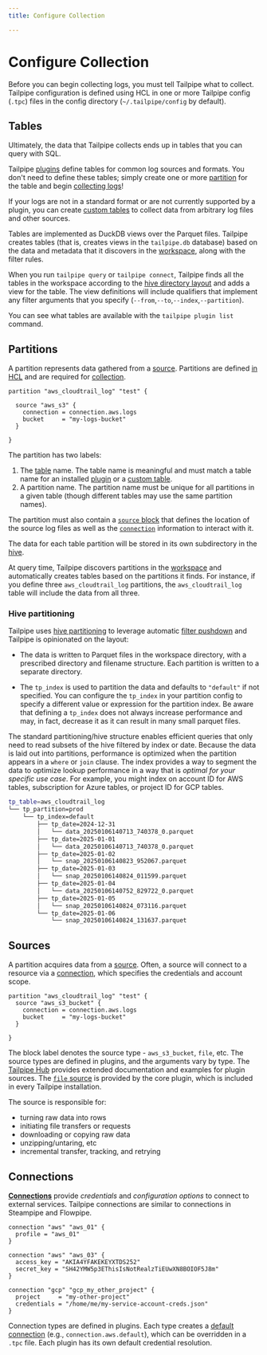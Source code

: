 ```yaml
---
title: Configure Collection

---
```


# Configure Collection

Before you can begin collecting logs, you must tell Tailpipe what to collect.  Tailpipe configuration is defined using HCL in one or more Tailpipe config (`.tpc`) files in the config directory (`~/.tailpipe/config` by default).  


## Tables
Ultimately, the data that Tailpipe collects ends up in tables that you can query with SQL.

Tailpipe [plugins](/docs/collect/plugins) define tables for common log sources and formats.  You don't need to define these tables; simply create one or more [partition](/docs/collect/configure#partitions) for the table and begin [collecting logs](/docs/collect/collect)!  

If your logs are not in a standard format or are not currently supported by a plugin, you can create [custom tables](/docs/collect/custom-tables) to collect data from arbitrary log files and other sources.

Tables are implemented as DuckDB views over the Parquet files.  Tailpipe creates tables (that is, creates views in the `tailpipe.db` database) based on the data and metadata that it discovers in the [workspace](#workspaces), along with the filter rules.

When you run `tailpipe query` or `tailpipe connect`, Tailpipe finds all the tables in the workspace according to the [hive directory layout](/docs/collect/configure#hive-partitioning) and adds a view for the table.  The view definitions will include qualifiers that implement any filter arguments that you specify (`--from`,`--to`,`--index`,`--partition`).

You can see what tables are available with the `tailpipe plugin list` command. 

## Partitions
A partition represents data gathered from a [source](/docs/collect/configure#sources). Partitions are defined [in HCL](/docs/reference/config-files/partition) and are required for [collection](/docs/collect/collect).  

```hcl
partition "aws_cloudtrail_log" "test" {

  source "aws_s3" {
    connection = connection.aws.logs
    bucket     = "my-logs-bucket"
  }
  
}
``` 

The partition has two labels:

1. The [table](#tables) name. The table name is meaningful and must match a table name for an installed [plugin](/docs/collect/plugins) or a [custom table](/docs/collect/custom-tables). 
2. A partition name.  The partition name must be unique for all partitions in a given table (though different tables may use the same partition names).  

The partition must also contain a [`source` block](#sources) that defines the location of the source log files as well as the [`connection`](#connections) information to interact with it.

The data for each table partition will be stored in its own subdirectory in the [hive](#hive-partitioning).

At query time, Tailpipe discovers partitions in the [workspace](/docs/reference/config-files/workspace) and automatically creates tables based on the partitions it finds.  For instance, if you define three `aws_cloudtrail_log` partitions, the `aws_cloudtrail_log` table will include the data from all three.


### Hive partitioning

Tailpipe uses [hive partitioning](https://duckdb.org/docs/data/partitioning/hive_partitioning.html) to leverage automatic [filter pushdown](https://duckdb.org/docs/data/partitioning/hive_partitioning.html#filter-pushdown) and Tailpipe is opinionated on the layout:

  - The data is written to Parquet files in the workspace directory, with a prescribed directory and filename structure.  Each partition is written to a separate directory.

  - The `tp_index` is used to partition the data and defaults to `"default"` if not specified. You can configure the `tp_index` in your partition config to specify a different value or expression for the partition index. Be aware that defining a `tp_index` does not always increase performance and may, in fact, decrease it as it can result in many small parquet files.   

The standard partitioning/hive structure enables efficient queries that only need to read subsets of the hive filtered by index or date.  Because the data is laid out into partitions,  performance is optimized when the partition appears in a `where` or `join` clause.  The index provides a way to segment the data to optimize lookup performance in a way that is *optimal for your specific use case*.  For example, you might index on account ID for AWS tables, subscription for Azure tables, or project ID for GCP tables. 

```bash
tp_table=aws_cloudtrail_log
└── tp_partition=prod
    └── tp_index=default
        ├── tp_date=2024-12-31
        │   └── data_20250106140713_740378_0.parquet
        ├── tp_date=2025-01-01
        │   └── data_20250106140713_740378_0.parquet
        ├── tp_date=2025-01-02
        │   └── snap_20250106140823_952067.parquet
        ├── tp_date=2025-01-03
        │   └── snap_20250106140824_011599.parquet
        ├── tp_date=2025-01-04
        │   └── data_20250106140752_829722_0.parquet
        ├── tp_date=2025-01-05
        │   └── snap_20250106140824_073116.parquet
        └── tp_date=2025-01-06
            └── snap_20250106140824_131637.parquet
```



## Sources

A partition acquires data from a [source](/docs/reference/config-files/partition#source).  Often, a source will connect to a resource via a [connection](#connections), which specifies the credentials and account scope.

```hcl
partition "aws_cloudtrail_log" "test" {
  source "aws_s3_bucket" {
    connection = connection.aws.logs
    bucket     = "my-logs-bucket"
  }

}
```

The block label denotes the source type - `aws_s3_bucket`, `file`, etc. The source types are defined in plugins, and the arguments vary by type.  The[ Tailpipe Hub](https://hub.tailpipe.io) provides extended documentation and examples for plugin sources. The [`file` source](/docs/reference/config-files/partition#file-source) is provided by the core plugin, which is included in every Tailpipe installation.

The source is responsible for:
- turning raw data into rows
- initiating file transfers or requests
- downloading or copying raw data
- unzipping/untaring, etc
- incremental transfer, tracking, and retrying

<!--
- source-specific filtering for sources that support them, e.g. [Cloudwatch log filters](https://docs.aws.amazon.com/AmazonCloudWatchLogs/latest/APIReference/API_FilterLogEvents.html)


-->

## Connections

**[Connections](/docs/reference/config-files/connection)** provide *credentials* and *configuration options* to connect to external services.  Tailpipe connections are similar to connections in Steampipe and Flowpipe.

```hcl
connection "aws" "aws_01" {
  profile = "aws_01"
}

connection "aws" "aws_03" {
  access_key = "AKIA4YFAKEKEYXTDS252"
  secret_key = "SH42YMW5p3EThisIsNotRealzTiEUwXN8BOIOF5J8m"
}

connection "gcp" "gcp_my_other_project" {
  project     = "my-other-project"
  credentials = "/home/me/my-service-account-creds.json"
}
```

Connection types are defined in plugins. Each type creates a [default connection](/docs/reference/config-files/connection#default-connections) (e.g., `connection.aws.default`), which can be overridden in a `.tpc` file. Each plugin has its own default credential resolution.
